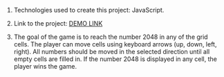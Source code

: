 1. Technologies used to create this project: JavaScript.

2. Link to the project: [DEMO LINK](https://anastasiiaem.github.io/2048-game/)

3.  The goal of the game is to reach the number 2048 in any of the grid cells. The player can move cells using keyboard arrows (up, down, left, right). All numbers should be moved in the selected direction until all empty cells are filled in. If the number 2048 is displayed in any cell, the player wins the game.

